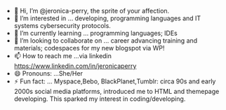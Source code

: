 - 👋 Hi, I’m @jeronica-perry, the sprite of your affection.
- 👀 I’m interested in ... developing, programming languages and IT systems cybersecurity protocols.
- 🌱 I’m currently learning ... programming languages; IDEs
- 💞️ I’m looking to collaborate on ... career advancing training and materials; codespaces for my new blogspot via WP!
- 📫 How to reach me ...via linkedin https://www.linkedin.com/in/jeronicaperry
- 😄 Pronouns: ...She/Her
- ⚡ Fun fact: ... Myspace,Bebo, BlackPlanet,Tumblr: circa 90s and early 2000s social media platforms, introduced me to HTML and themepage developing. This sparked my interest in coding/developing.

<!---
jeronica-perry/jeronica-perry is a ✨ special ✨ repository because its `README.md` (this file) appears on your GitHub profile.
You can click the Preview link to take a look at your changes.
--->
